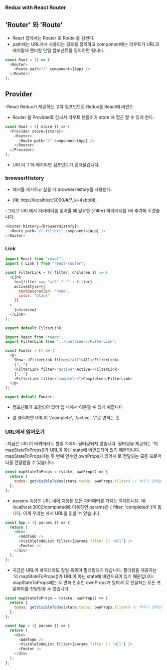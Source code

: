 ### Redux with React Router

## 'Router' 와 'Route'

- React 앱에서는 Router 로 Route 를 감싼다.
- path에는 URL에서 사용되는 경로를 정의하고 component에는 라우트가 URL과 매치될때 랜더할 단일 컴포넌트를 정의하면 됩니다.

```js
const Root = () => (
  <Router>
    <Route path="/" component={App} />
  </Router>
);
```

## Provider

-React Redux가 제공하는 고차 컴포넌트로 Redux를 React에 바인드

- Router 를 Provider로 감싸서 라우트 핸들러가 store 에 접근 할 수 있게 한다.

```js
const Root = ({ store }) => (
  <Provider store={store}>
    <Router>
      <Route path="/" component={App} />
    </Router>
  </Provider>
);
```

- URL이 '/'에 매치되면 <App /> 컴포넌트가 랜더될겁니다.

### browserHistory

- 해시를 제거하고 싶을 때 browserHistory를 사용한다.

- (예: http://localhost:3000/#/?_k=4sbb0i).

-그리고 URL에서 파라메터를 읽어올 때 필요한 (:filter) 파라메터를 /에 추가해 주겠습니다.

```js
<Router history={browserHistory}>
  <Route path="/(:filter)" component={App} />
</Router>
```

### Link

```js
import React from "react";
import { Link } from "react-router";

const FilterLink = ({ filter, children }) => (
  <Link
    to={filter === "all" ? "" : filter}
    activeStyle={{
      textDecoration: "none",
      color: "black"
    }}
  >
    {children}
  </Link>
);

export default FilterLink;
```

```js
import React from "react";
import FilterLink from "../containers/FilterLink";

const Footer = () => (
  <p>
    Show: <FilterLink filter="all">All</FilterLink>
    {", "}
    <FilterLink filter="active">Active</FilterLink>
    {", "}
    <FilterLink filter="completed">Completed</FilterLink>
  </p>
);

export default Footer;
```

- 컴포넌트가 포함되어 있어 앱 내에서 이동할 수 있게 해줍니다

- <FilterLink />를 클릭하면 URL이 '/complete', '/active', '/'로 변하는 것

### URL에서 읽어오기

-지금은 URL이 바뀌더라도 할일 목록이 필터링되지 않습니다. 필터링을 제공하는 <VisibleTodoList />'의 mapStateToProps()가 URL이 아닌 state에 바인드되어 있기 때문입니다. mapStateToProps에는 두 번째 인수인 ownProps가 있어서 <VisibleTodoList />로 전달되는 모든 프로퍼티를 전달받을 수 있습니다.

```js
const mapStateToProps = (state, ownProps) => {
  return {
    todos: getVisibleTodos(state.todos, ownProps.filter) // 바꾸기 전에는 getVisibleTodos(state.todos, state.visibilityFilter)
  };
};
```

- params 속성은 URL 내에 지정된 모든 파라메터를 가지는 객체입니다. 예: localhost:3000/completed로 이동하면 params은 { filter: 'completed' }이 됩니다. 이제 우리는 <App />에서 URL을 읽을 수 있습니다.

```js
const App = ({ params }) => {
  return (
    <div>
      <AddTodo />
      <VisibleTodoList filter={params.filter || "all"} />
      <Footer />
    </div>
  );
};
```

- 지금은 URL이 바뀌더라도 할일 목록이 필터링되지 않습니다. 필터링을 제공하는 <VisibleTodoList />'의 mapStateToProps()가 URL이 아닌 state에 바인드되어 있기 때문입니다. mapStateToProps에는 두 번째 인수인 ownProps가 있어서 <VisibleTodoList />로 전달되는 모든 프로퍼티를 전달받을 수 있습니다.

```js
const mapStateToProps = (state, ownProps) => {
  return {
    todos: getVisibleTodos(state.todos, ownProps.filter) // 바꾸기 전에는 getVisibleTodos(state.todos, state.visibilityFilter)
  };
};
```

```js
const App = ({ params }) => {
  return (
    <div>
      <AddTodo />
      <VisibleTodoList filter={params.filter || "all"} />
      <Footer />
    </div>
  );
};
```
